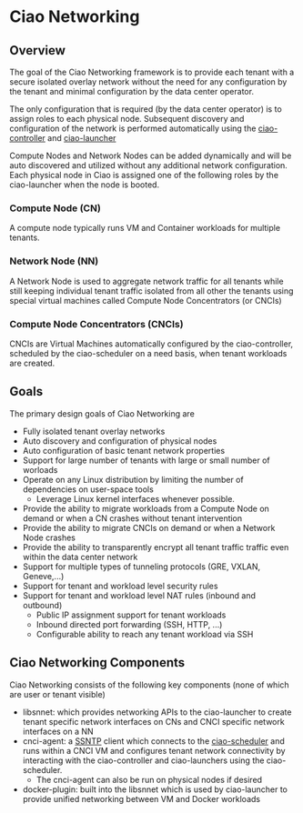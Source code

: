 # Ciao Networking  #
## Overview ##
The goal of the Ciao Networking framework is to provide each tenant with a secure isolated overlay network without the need for any configuration by the tenant and minimal configuration by the data center operator.

The only configuration that is required (by the data center operator) is to assign roles to each physical node. Subsequent discovery and configuration of the network is performed automatically using the [ciao-controller](https://github.com/01org/ciao/tree/master/ciao-controller) and [ciao-launcher](https://github.com/01org/ciao/tree/master/ciao-launcher)

Compute Nodes and Network Nodes can be added dynamically and will be auto discovered and utilized without any additional network configuration.  Each physical node in Ciao is assigned one of the following roles by the ciao-launcher when the node is booted.

### Compute Node (CN) ###
A compute node typically runs VM and Container workloads for multiple tenants. 

### Network Node (NN) ###
A Network Node is used to aggregate network traffic for all tenants while still keeping individual tenant traffic isolated from all other the tenants using special virtual machines called Compute Node Concentrators (or CNCIs)

### Compute Node Concentrators (CNCIs) ### 
CNCIs are Virtual Machines automatically configured by the ciao-controller, scheduled by the ciao-scheduler on a need basis, when tenant workloads are created.

## Goals ##
The primary design goals of Ciao Networking are
- Fully isolated tenant overlay networks
- Auto discovery and configuration of physical nodes
- Auto configuration of basic tenant network properties
- Support for large number of tenants with large or small number of worloads
- Operate on any Linux distribution by limiting the number of dependencies on user-space tools
	-  Leverage Linux kernel interfaces whenever possible.
- Provide the ability to migrate workloads from a Compute Node on demand or when a CN crashes without tenant intervention
- Provide the ability to migrate CNCIs on demand or when a Network Node crashes
- Provide the ability to transparently encrypt all tenant traffic traffic even within the data center network
- Support for multiple types of tunneling protocols (GRE, VXLAN, Geneve,...)
- Support for tenant and workload level security rules
- Support for tenant and workload level NAT rules (inbound and outbound)
	- Public IP assignment support for tenant workloads
	- Inbound directed port forwarding (SSH, HTTP, ...)
	- Configurable ability to reach any tenant workload via SSH

## Ciao Networking Components ##
Ciao Networking consists of the following key components (none of which are user or tenant visible)
- libsnnet: which provides networking APIs to the ciao-launcher to create tenant specific network interfaces on CNs and CNCI specific network interfaces on a NN
- cnci-agent: a [SSNTP](https://github.com/01org/ciao/tree/master/ssntp) client which connects to the [ciao-scheduler](https://github.com/01org/ciao/tree/master/ciao-scheduler) and runs within a CNCI VM and configures tenant network connectivity by interacting with the ciao-controller and ciao-launchers using the ciao-scheduler.
	- The cnci-agent can also be run on physical nodes if desired
- docker-plugin: built into the libsnnet which is used by ciao-launcher to provide unified networking between VM and Docker workloads
